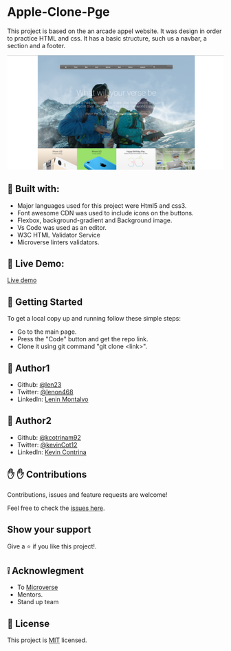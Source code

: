 # Apple-Clone-Pge

This project is based on the an arcade appel website. It was design in order to practice HTML and css. It has a basic structure, such us a navbar, a section and a footer.

![website screenshots](images/Screenshot.png)

## :hammer: Built with:

- Major languages used for this project were Html5 and css3.
- Font awesome CDN was used to include icons on the buttons.
- Flexbox, background-gradient and Background image.
- Vs Code was used as an editor.
- W3C HTML Validator Service
- Microverse linters validators.

## :red_circle: Live Demo:

[Live demo](https://len23.github.io/Apple-Clone-Pge/)

## :construction_worker: Getting Started

To get a local copy up and running follow these simple steps:

- Go to the main page.
- Press the "Code" button and get the repo link.
- Clone it using git command "git clone &lt;link>".

## :bust_in_silhouette: Author1

- Github: [@len23](https://github.com/len23)
- Twitter: [@lenon468](https://twitter.com/lenon468)
- LinkedIn: [Lenin Montalvo](https://www.linkedin.com/in/lenin-montalvo-77660b1b2/)

## :bust_in_silhouette: Author2

- Github: [@kcotrinam92](https://github.com/kcotrinam92)
- Twitter: [@kevinCot12](https://twitter.com/KevinCot12)
- LinkedIn: [Kevin Contrina](https://www.linkedin.com/in/kevin-cotrina-6208b7149/)

## :raised_hand: :raised_hand: Contributions

Contributions, issues and feature requests are welcome!

Feel free to check the [issues here](https://github.com/kcotrinam92/NewYorkTimes-article/issues).

## Show your support

Give a :star: if you like this project!.

## :grey_exclamation: Acknowlegment

- To [Microverse](https://www.microverse.org/)
- Mentors.
- Stand up team

## :memo: License

This project is [MIT](LICENSE) licensed.
